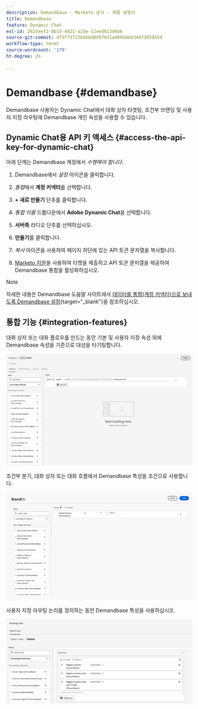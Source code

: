 ```yaml
---
description: Demandbase - Marketo 문서 - 제품 설명서
title: Demandbase
feature: Dynamic Chat
exl-id: 2623eef2-0b15-4821-a23e-12eed613d6b6
source-git-commit: d73ff37236abbd0d97631ad66b8eb34473650554
workflow-type: tm+mt
source-wordcount: '179'
ht-degree: 2%

---
```


# Demandbase {#demandbase}

Demandbase 사용자는 Dynamic Chat에서 대화 상자 타겟팅, 조건부 브랜딩 및 사용자 지정 라우팅에 Demandbase 개인 속성을 사용할 수 있습니다.

## Dynamic Chat용 API 키 액세스 {#access-the-api-key-for-dynamic-chat}

아래 단계는 Demandbase 계정에서 _수행해야 합니다_.

1. Demandbase에서 _설정_ 아이콘을 클릭합니다.

1. _통합_&#x200B;에서 **계정 커넥터**&#x200B;를 선택합니다.

1. **+ 새로 만들기** 단추를 클릭합니다.

1. _통합 이름_ 드롭다운에서 **Adobe Dynamic Chat**&#x200B;을 선택합니다.

1. **서버측** 라디오 단추를 선택하십시오.

1. **만들기**&#x200B;를 클릭합니다.

1. _복사_ 아이콘을 사용하여 페이지 하단에 있는 API 토큰 문자열을 복사합니다.

1. [Marketo 지원](https://nation.marketo.com/t5/support/ct-p/Support)을 사용하여 티켓을 제출하고 API 토큰 문자열을 제공하여 Demandbase 통합을 활성화하십시오.

>[!NOTE]
>
>자세한 내용은 Demandbase 도움말 사이트에서 [데이터를 통합(계정 커넥터)으로 보내도록 Demandbase 설정](https://support.demandbase.com/hc/en-us/articles/360057169531-Set-Up-Demandbase-to-Send-Data-to-an-Integration-Account-Connector){target="_blank"}을 참조하십시오.

## 통합 기능 {#integration-features}

대화 상자 또는 대화 플로우를 만드는 동안 기본 및 사용자 지정 속성 외에 Demandbase 속성을 기준으로 대상을 타기팅합니다.

![](assets/demandbase-1.png)

조건부 분기, 대화 상자 또는 대화 흐름에서 Demandbase 특성을 조건으로 사용합니다.

![](assets/demandbase-2.png)

사용자 지정 라우팅 논리를 정의하는 동안 Demandbase 특성을 사용하십시오.

![](assets/demandbase-3.png)
